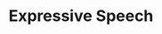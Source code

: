 ---
word: "true"

title: "Expressive Speech"

categories: ['']

tags: ['Expressive', 'Speech']

arwords: 'التعبير في الصوت'

arexps: []

enwords: ['Expressive Speech']

enexps: []

arlexicons: 'ع'

enlexicons: 'E'

authors: ['Ruqayya Roshdy']

translators: ['']

citations: 'مقدمة في حوسبة اللغة العربية'

sources: 'مركز الملك عبدالله بن عبدالعزيز الدولي لخدمة اللغة العربية'

slug: ""
---